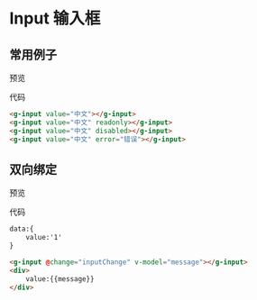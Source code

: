 # Input 输入框

## 常用例子

预览

<input-demos/>

代码

```html
<g-input value="中文"></g-input>
<g-input value="中文" readonly></g-input>
<g-input value="中文" disabled></g-input>
<g-input value="中文" error="错误"></g-input>
```

## 双向绑定

预览

<input-demos-2/>

代码

```html
data:{
    value:'1'
}
```
```html
<g-input @change="inputChange" v-model="message"></g-input>
<div>
    value:{{message}}
</div>
```